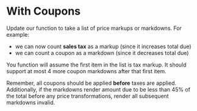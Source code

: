 # With Coupons

Update our function to take a list of price markups or markdowns. For example:

* we can now count **sales tax** as a markup (since it increases total due)
* we can count a coupon as a markdown (since it decreases total due)

You function will assume the first item in the list is tax markup. It should support at most 4 more coupon markdowns after that first item.

Remember, all coupons should be applied **before** taxes are applied. Additionally, if the markdowns render amount due to be less than 45% of the total before any price transformations, render all subsequent markdowns invalid.



